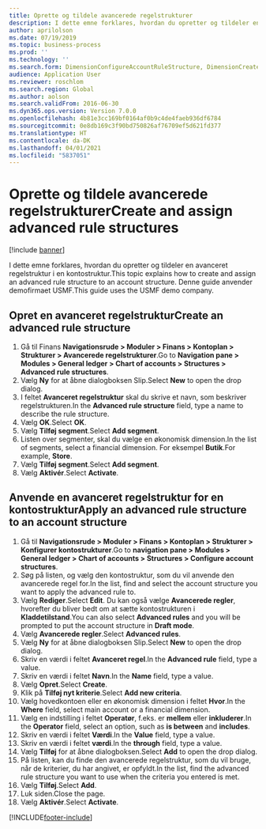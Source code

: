 ```yaml
---
title: Oprette og tildele avancerede regelstrukturer
description: I dette emne forklares, hvordan du opretter og tildeler en avanceret regelstruktur i en kontostruktur.
author: aprilolson
ms.date: 07/19/2019
ms.topic: business-process
ms.prod: ''
ms.technology: ''
ms.search.form: DimensionConfigureAccountRuleStructure, DimensionCreateAccountRuleStructure, DimensionHierarchyAddLevel, DimensionHierarchyConstraintActivate, DimensionConfigureAccountStructure, DimensionConfigureAccountRule, DimensionCreateAccountRule, DimensionSelectAccountRuleStructure
audience: Application User
ms.reviewer: roschlom
ms.search.region: Global
ms.author: aolson
ms.search.validFrom: 2016-06-30
ms.dyn365.ops.version: Version 7.0.0
ms.openlocfilehash: 4b81e3cc169bf0164af0b9c4de4faeb936df6784
ms.sourcegitcommit: 0e8db169c3f90bd750826af76709ef5d621fd377
ms.translationtype: HT
ms.contentlocale: da-DK
ms.lasthandoff: 04/01/2021
ms.locfileid: "5837051"
---
```

# <a name="create-and-assign-advanced-rule-structures"></a><span data-ttu-id="9718c-103">Oprette og tildele avancerede regelstrukturer</span><span class="sxs-lookup"><span data-stu-id="9718c-103">Create and assign advanced rule structures</span></span>

[!include [banner](../../includes/banner.md)]

<span data-ttu-id="9718c-104">I dette emne forklares, hvordan du opretter og tildeler en avanceret regelstruktur i en kontostruktur.</span><span class="sxs-lookup"><span data-stu-id="9718c-104">This topic explains how to create and assign an advanced rule structure to an account structure.</span></span> <span data-ttu-id="9718c-105">Denne guide anvender demofirmaet USMF.</span><span class="sxs-lookup"><span data-stu-id="9718c-105">This guide uses the USMF demo company.</span></span>

## <a name="create-an-advanced-rule-structure"></a><span data-ttu-id="9718c-106">Opret en avanceret regelstruktur</span><span class="sxs-lookup"><span data-stu-id="9718c-106">Create an advanced rule structure</span></span>
1. <span data-ttu-id="9718c-107">Gå til Finans **Navigationsrude > Moduler > Finans > Kontoplan > Strukturer > Avancerede regelstrukturer**.</span><span class="sxs-lookup"><span data-stu-id="9718c-107">Go to **Navigation pane > Modules > General ledger > Chart of accounts > Structures > Advanced rule structures**.</span></span>
2. <span data-ttu-id="9718c-108">Vælg **Ny** for at åbne dialogboksen Slip.</span><span class="sxs-lookup"><span data-stu-id="9718c-108">Select **New** to open the drop dialog.</span></span>
3. <span data-ttu-id="9718c-109">I feltet **Avanceret regelstruktur** skal du skrive et navn, som beskriver regelstrukturen.</span><span class="sxs-lookup"><span data-stu-id="9718c-109">In the **Advanced rule structure** field, type a name to describe the rule structure.</span></span>
4. <span data-ttu-id="9718c-110">Vælg **OK**.</span><span class="sxs-lookup"><span data-stu-id="9718c-110">Select **OK**.</span></span>
5. <span data-ttu-id="9718c-111">Vælg **Tilføj segment**.</span><span class="sxs-lookup"><span data-stu-id="9718c-111">Select **Add segment**.</span></span>
6. <span data-ttu-id="9718c-112">Listen over segmenter, skal du vælge en økonomisk dimension.</span><span class="sxs-lookup"><span data-stu-id="9718c-112">In the list of segments, select a financial dimension.</span></span> <span data-ttu-id="9718c-113">For eksempel **Butik**.</span><span class="sxs-lookup"><span data-stu-id="9718c-113">For example, **Store**.</span></span>  
7. <span data-ttu-id="9718c-114">Vælg **Tilføj segment**.</span><span class="sxs-lookup"><span data-stu-id="9718c-114">Select **Add segment**.</span></span>
8. <span data-ttu-id="9718c-115">Vælg **Aktivér**.</span><span class="sxs-lookup"><span data-stu-id="9718c-115">Select **Activate**.</span></span>

## <a name="apply-an-advanced-rule-structure-to-an-account-structure"></a><span data-ttu-id="9718c-116">Anvende en avanceret regelstruktur for en kontostruktur</span><span class="sxs-lookup"><span data-stu-id="9718c-116">Apply an advanced rule structure to an account structure</span></span>
1. <span data-ttu-id="9718c-117">Gå til **Navigationsrude > Moduler > Finans > Kontoplan > Strukturer > Konfigurer kontostrukturer**.</span><span class="sxs-lookup"><span data-stu-id="9718c-117">Go to **navigation pane > Modules > General ledger > Chart of accounts > Structures > Configure account structures**.</span></span>
2. <span data-ttu-id="9718c-118">Søg på listen, og vælg den kontostruktur, som du vil anvende den avancerede regel for.</span><span class="sxs-lookup"><span data-stu-id="9718c-118">In the list, find and select the account structure you want to apply the advanced rule to.</span></span>
3. <span data-ttu-id="9718c-119">Vælg **Rediger**.</span><span class="sxs-lookup"><span data-stu-id="9718c-119">Select **Edit**.</span></span> <span data-ttu-id="9718c-120">Du kan også vælge **Avancerede regler**, hvorefter du bliver bedt om at sætte kontostrukturen i **Kladdetilstand**.</span><span class="sxs-lookup"><span data-stu-id="9718c-120">You can also select **Advanced rules** and you will be prompted to put the account structure in **Draft mode**.</span></span>  
4. <span data-ttu-id="9718c-121">Vælg **Avancerede regler**.</span><span class="sxs-lookup"><span data-stu-id="9718c-121">Select **Advanced rules**.</span></span>
5. <span data-ttu-id="9718c-122">Vælg **Ny** for at åbne dialogboksen Slip.</span><span class="sxs-lookup"><span data-stu-id="9718c-122">Select **New** to open the drop dialog.</span></span>
6. <span data-ttu-id="9718c-123">Skriv en værdi i feltet **Avanceret regel**.</span><span class="sxs-lookup"><span data-stu-id="9718c-123">In the **Advanced rule** field, type a value.</span></span>
7. <span data-ttu-id="9718c-124">Skriv en værdi i feltet **Navn**.</span><span class="sxs-lookup"><span data-stu-id="9718c-124">In the **Name** field, type a value.</span></span>
8. <span data-ttu-id="9718c-125">Vælg **Opret**.</span><span class="sxs-lookup"><span data-stu-id="9718c-125">Select **Create**.</span></span>
9. <span data-ttu-id="9718c-126">Klik på **Tilføj nyt kriterie**.</span><span class="sxs-lookup"><span data-stu-id="9718c-126">Select **Add new criteria**.</span></span>
10. <span data-ttu-id="9718c-127">Vælg hovedkontoen eller en økonomisk dimension i feltet **Hvor**.</span><span class="sxs-lookup"><span data-stu-id="9718c-127">In the **Where** field, select main account or a financial dimension.</span></span>
11. <span data-ttu-id="9718c-128">Vælg en indstilling i feltet **Operatør**, f.eks. er **mellem** eller **inkluderer**.</span><span class="sxs-lookup"><span data-stu-id="9718c-128">In the **Operator** field, select an option, such as **is between** and **includes**.</span></span>
12. <span data-ttu-id="9718c-129">Skriv en værdi i feltet **Værdi**.</span><span class="sxs-lookup"><span data-stu-id="9718c-129">In the **Value** field, type a value.</span></span>
13. <span data-ttu-id="9718c-130">Skriv en værdi i feltet **værdi**.</span><span class="sxs-lookup"><span data-stu-id="9718c-130">In the **through** field, type a value.</span></span>
14. <span data-ttu-id="9718c-131">Vælg **Tilføj** for at åbne dialogboksen.</span><span class="sxs-lookup"><span data-stu-id="9718c-131">Select **Add** to open the drop dialog.</span></span>
15. <span data-ttu-id="9718c-132">På listen, kan du finde den avancerede regelstruktur, som du vil bruge, når de kriterier, du har angivet, er opfyldt.</span><span class="sxs-lookup"><span data-stu-id="9718c-132">In the list, find the advanced rule structure you want to use when the criteria you entered is met.</span></span>
16. <span data-ttu-id="9718c-133">Vælg **Tilføj**.</span><span class="sxs-lookup"><span data-stu-id="9718c-133">Select **Add**.</span></span>
17. <span data-ttu-id="9718c-134">Luk siden.</span><span class="sxs-lookup"><span data-stu-id="9718c-134">Close the page.</span></span>
18. <span data-ttu-id="9718c-135">Vælg **Aktivér**.</span><span class="sxs-lookup"><span data-stu-id="9718c-135">Select **Activate**.</span></span>



[!INCLUDE[footer-include](../../../includes/footer-banner.md)]